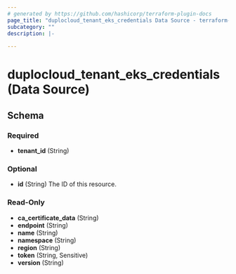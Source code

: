 ```yaml
---
# generated by https://github.com/hashicorp/terraform-plugin-docs
page_title: "duplocloud_tenant_eks_credentials Data Source - terraform-provider-duplocloud"
subcategory: ""
description: |-
  
---
```


# duplocloud_tenant_eks_credentials (Data Source)





<!-- schema generated by tfplugindocs -->
## Schema

### Required

- **tenant_id** (String)

### Optional

- **id** (String) The ID of this resource.

### Read-Only

- **ca_certificate_data** (String)
- **endpoint** (String)
- **name** (String)
- **namespace** (String)
- **region** (String)
- **token** (String, Sensitive)
- **version** (String)


